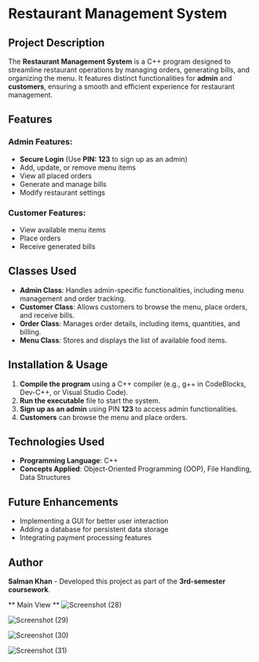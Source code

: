 # Restaurant Management System

## Project Description
The **Restaurant Management System** is a C++ program designed to streamline restaurant operations by managing orders, generating bills, and organizing the menu. It features distinct functionalities for **admin** and **customers**, ensuring a smooth and efficient experience for restaurant management.

## Features
### Admin Features:
- **Secure Login** (Use **PIN: 123** to sign up as an admin)
- Add, update, or remove menu items
- View all placed orders
- Generate and manage bills
- Modify restaurant settings

### Customer Features:
- View available menu items
- Place orders
- Receive generated bills

## Classes Used
- **Admin Class**: Handles admin-specific functionalities, including menu management and order tracking.
- **Customer Class**: Allows customers to browse the menu, place orders, and receive bills.
- **Order Class**: Manages order details, including items, quantities, and billing.
- **Menu Class**: Stores and displays the list of available food items.

## Installation & Usage
1. **Compile the program** using a C++ compiler (e.g., g++ in CodeBlocks, Dev-C++, or Visual Studio Code).
2. **Run the executable** file to start the system.
3. **Sign up as an admin** using PIN **123** to access admin functionalities.
4. **Customers** can browse the menu and place orders.

## Technologies Used
- **Programming Language**: C++
- **Concepts Applied**: Object-Oriented Programming (OOP), File Handling, Data Structures

## Future Enhancements
- Implementing a GUI for better user interaction
- Adding a database for persistent data storage
- Integrating payment processing features

## Author
**Salman Khan** - Developed this project as part of the **3rd-semester coursework**.

** Main View **
![Screenshot (28)](https://github.com/user-attachments/assets/499015b2-c1aa-4d24-a603-550d2476ef91)

![Screenshot (29)](https://github.com/user-attachments/assets/71391e3d-a80c-4ae0-a651-cdba0f5af461)

![Screenshot (30)](https://github.com/user-attachments/assets/fcd90c82-5ade-4536-b034-a6b4169472da)

![Screenshot (31)](https://github.com/user-attachments/assets/f60f4033-50b0-4b4f-a40a-7a87006fae44)





